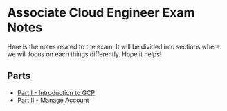 # Associate Cloud Engineer Exam Notes

Here is the notes related to the exam. It will be divided into sections where we will focus on each things differently. Hope it helps!

## Parts

- [Part I - Introduction to GCP](part-1.md)
- [Part II - Manage Account](part-2.md)

